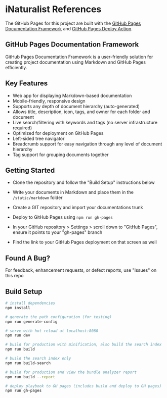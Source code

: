 # iNaturalist References
The GitHub Pages for this project are built with the [GitHub Pages Documentation Framework](https://github.com/jsoconno/github-pages-template) and [GitHub Pages Deploy Action](https://github.com/JamesIves/github-pages-deploy-action).

## GitHub Pages Documentation Framework

GitHub Pages Documentation Framework is a user-friendly solution for creating project documentation using Markdown and GitHub Pages efficiently.

## Key Features
* Web app for displaying Markdown-based documentation
* Mobile-friendly, responsive design
* Supports any depth of document hierarchy (auto-generated)
* Allows title, description, icon, tags, and owner for each folder and document
* Live search/filtering with keywords and tags (no server infrastructure required)
* Optimized for deployment on GitHub Pages
* Left-sided tree navigator
* Breadcrumb support for easy navigation through any level of document hierarchy
* Tag support for grouping documents together

## Getting Started
* Clone the repository and follow the "Build Setup" instructions below

* Write your documents in Markdown and place them in the `/static/markdown` folder
* Create a GIT repository and import your documentations trunk
* Deploy to GitHub Pages using `npm run gh-pages`
* In your GitHub repository > Settings > scroll down to "GitHub Pages", ensure it points to your "gh-pages" branch
* Find the link to your GitHub Pages deployment on that screen as well

## Found A Bug?
For feedback, enhancement requests, or defect reports, use "Issues" on this repo

## Build Setup

```bash
# install dependencies
npm install

# generate the path configuration (for testing)
npm run generate-config

# serve with hot reload at localhost:8080
npm run dev

# build for production with minification, also build the search index
npm run build

# build the search index only
npm run build-search

# build for production and view the bundle analyzer report
npm run build --report

# deploy playbook to GH pages (includes build and deploy to GH pages)
npm run gh-pages
